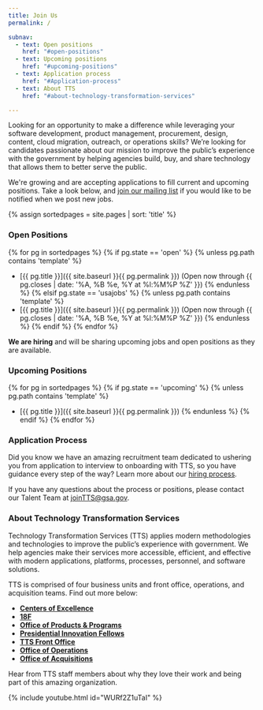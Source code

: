 ```yaml
---
title: Join Us
permalink: /

subnav:
  - text: Open positions
    href: "#open-positions"
  - text: Upcoming positions
    href: "#upcoming-positions"
  - text: Application process
    href: "#Application-process"
  - text: About TTS
    href: "#about-technology-transformation-services"

---
```


Looking for an opportunity to make a difference while leveraging your
software development, product management, procurement, design, content,
cloud migration, outreach, or operations skills? We’re looking for
candidates passionate about our mission to improve the public’s
experience with the government by helping agencies build, buy, and share
technology that allows them to better serve the public.

We're growing and are accepting applications to fill current and
upcoming positions. Take a look below, and <a href="https://public.govdelivery.com/accounts/USGSATTS/subscriber/new?topic_id=USGSATTS_6">join our mailing list</a> if you would like to be notified when we post new jobs.

{% assign sortedpages = site.pages | sort: 'title' %}

### Open Positions

{% for pg in sortedpages %}
{% if pg.state == 'open' %}
{% unless pg.path contains 'template'  %}
* [{{ pg.title }}]({{ site.baseurl }}{{ pg.permalink }}) (Open now through {{ pg.closes | date: '%A, %B %e, %Y at %l:%M%P %Z' }})
{% endunless %}
{% elsif pg.state == 'usajobs' %}
{% unless pg.path contains 'template'  %}
* [{{ pg.title }}]({{ site.baseurl }}{{ pg.permalink }}) (Open now through {{ pg.closes | date: '%A, %B %e, %Y at %l:%M%P %Z' }})
{% endunless %}
{% endif %}
{% endfor %}

**We are hiring** and will be sharing upcoming jobs and open positions as they are available.

### Upcoming Positions

{% for pg in sortedpages %}
{% if pg.state == 'upcoming' %}
{% unless pg.path contains 'template'  %}
* [{{ pg.title }}]({{ site.baseurl }}{{ pg.permalink }})
{% endunless %}
{% endif %}
{% endfor %}

### Application Process

Did you know we have an amazing recruitment team dedicated to ushering
you from application to interview to onboarding with TTS, so you have
guidance every step of the way? Learn more about our [hiring process](https://join.tts.gsa.gov/hiring-process/).

If you have any questions about the process or positions, please contact
our Talent Team at [joinTTS@gsa.gov](mailto:joinTTS@gsa.gov).

### About Technology Transformation Services

Technology Transformation Services (TTS) applies modern methodologies
and technologies to improve the public’s experience with government. We
help agencies make their services more accessible, efficient, and
effective with modern applications, platforms, processes, personnel, and
software solutions.

TTS is comprised of four business units and front office, operations, and acquisition teams. Find out more below:

-   [**Centers of Excellence**](https://join.tts.gsa.gov/tts-offices/#centers-of-excellence)
-   [**18F**](https://join.tts.gsa.gov/tts-offices/#18F)
-   [**Office of Products & Programs**](https://join.tts.gsa.gov/tts-offices/#office-of-products-and-programs)
-   [**Presidential Innovation Fellows**](https://join.tts.gsa.gov/tts-offices/#presidential-innovation-fellows)
-   [**TTS Front Office**](https://join.tts.gsa.gov/tts-offices/#tts-front-office)
-   [**Office of Operations**](https://join.tts.gsa.gov/tts-offices/#office-of-operations)
-   [**Office of Acquisitions**](https://join.tts.gsa.gov/tts-offices/#office-of-acquisitions)

Hear from TTS staff members about why they love their work and being
part of this amazing organization.

{% include youtube.html id="WURf2Z1uTaI" %}
